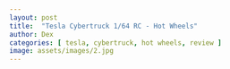 ```yaml
---
layout: post
title:  "Tesla Cybertruck 1/64 RC - Hot Wheels"
author: Dex
categories: [ tesla, cybertruck, hot wheels, review ]
image: assets/images/2.jpg
---
```

